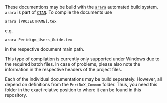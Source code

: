 These documentions may be build with the [`arara`](https://github.com/cereda/arara) automated build system. `arara` is part of [`CTAN`](https://ctan.org/pkg/arara). To compile the documents use

    arara [PROJECTNAME].tex

e.g.

    arara Peridigm_Users_Guide.tex

in the respective document main path.

This type of compilation is currently only supported under Windows due to the required batch files. In case of problems, please also note the information in the respective headers of the project files.

Each of the individual documentations may be build seperately. However, all depend on definitions from the `PeriDoX_Common` folder. Thus, you need this folder in the exact relative position to where it can be found in this repository.
